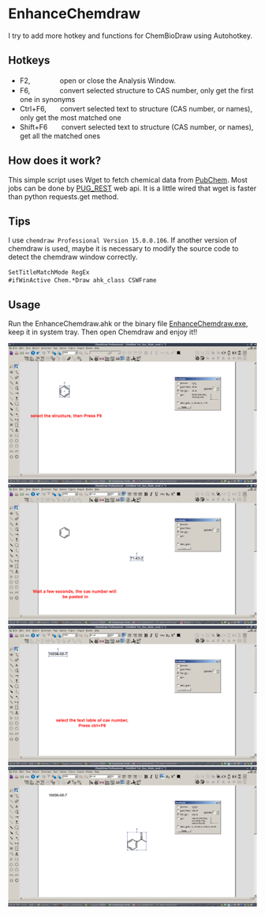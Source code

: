 # EnhanceChemdraw

I try to add more hotkey and functions for ChemBioDraw using Autohotkey.

## Hotkeys


  * F2,　　　　 open or close the Analysis Window.
  * F6,　　　　 convert selected structure to CAS number, only get the first one in synonyms
  * Ctrl+F6,　　convert selected text to structure (CAS number, or names), only get the most matched one
  * Shift+F6　　convert selected text to structure (CAS number, or names), get all the matched ones


## How does it work?

This simple script uses Wget to fetch chemical data from [PubChem](http://pubchem.ncbi.nlm.nih.gov/). Most jobs can be done by [PUG_REST](https://pubchem.ncbi.nlm.nih.gov/pug_rest/PUG_REST_Tutorial.html) web api. It is a little wired that wget is faster than python requests.get method.

## Tips

I use `chemdraw Professional Version 15.0.0.106`.  If another version of chemdraw is used, maybe it is necessary to modify the source code to detect the chemdraw window correctly.
```
SetTitleMatchMode RegEx 
#ifWinActive Chem.*Draw ahk_class CSWFrame
```

## Usage

Run the EnhanceChemdraw.ahk or the binary file [EnhanceChemdraw.exe](https://github.com/phylixal/EnhanceChemdraw/releases/download/0.1/enhanceChemdraw.exe), keep it in system tray. Then open Chemdraw and enjoy it!!

![](https://raw.githubusercontent.com/phylixal/EnhanceChemdraw/master/IM1.png)
![](https://raw.githubusercontent.com/phylixal/EnhanceChemdraw/master/IM2.png)
![](https://raw.githubusercontent.com/phylixal/EnhanceChemdraw/master/IM3.png)
![](https://raw.githubusercontent.com/phylixal/EnhanceChemdraw/master/IM4.png)
